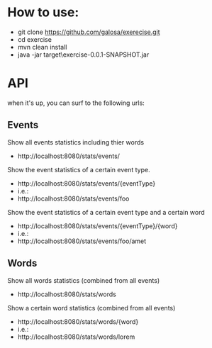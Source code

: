 # How to use:
* git clone https://github.com/galosa/exerecise.git
* cd exercise
* mvn clean install
* java -jar target\exercise-0.0.1-SNAPSHOT.jar

# API
when it's up, you can surf to the following urls:

## Events
Show all events statistics including thier words
* http://localhost:8080/stats/events/

Show the event statistics of a certain event type.
* http://localhost:8080/stats/events/{eventType}
* i.e.:
* http://localhost:8080/stats/events/foo

Show the event statistics of a certain event type and a certain word
* http://localhost:8080/stats/events/{eventType}/{word}
* i.e.:
* http://localhost:8080/stats/events/foo/amet 

## Words
Show all words statistics (combined from all events)
* http://localhost:8080/stats/words

Show a certain word statistics (combined from all events)
* http://localhost:8080/stats/words/{word}
* i.e.:
* http://localhost:8080/stats/words/lorem
